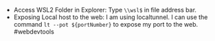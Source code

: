 - Access WSL2 Folder in Explorer: Type `\\wsl$` in file address bar.
- Exposing Local host to the web: I am using localtunnel. I can use the command `lt --pot ${portNumber}` to expose my port to the web. #webdevtools